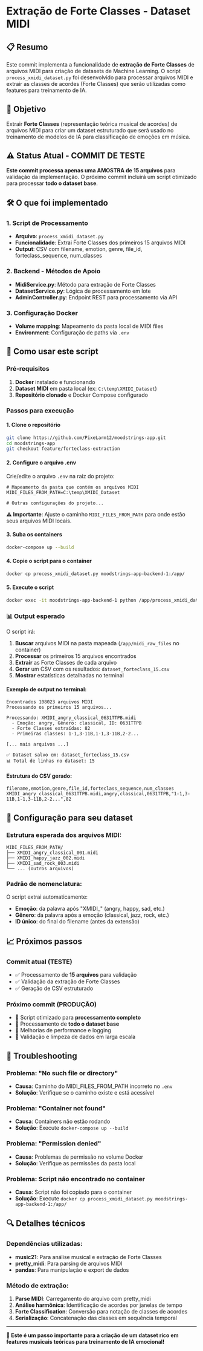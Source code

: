 # Extração de Forte Classes - Dataset MIDI

## 📋 Resumo

Este commit implementa a funcionalidade de **extração de Forte Classes** de arquivos MIDI para criação de datasets de Machine Learning. O script `process_xmidi_dataset.py` foi desenvolvido para processar arquivos MIDI e extrair as classes de acordes (Forte Classes) que serão utilizadas como features para treinamento de IA.

## 🎯 Objetivo

Extrair **Forte Classes** (representação teórica musical de acordes) de arquivos MIDI para criar um dataset estruturado que será usado no treinamento de modelos de IA para classificação de emoções em música.

## ⚠️ Status Atual - COMMIT DE TESTE

**Este commit processa apenas uma AMOSTRA de 15 arquivos** para validação da implementação. O próximo commit incluirá um script otimizado para processar **todo o dataset base**.

## 🛠️ O que foi implementado

### 1. Script de Processamento
- **Arquivo**: `process_xmidi_dataset.py`
- **Funcionalidade**: Extrai Forte Classes dos primeiros 15 arquivos MIDI
- **Output**: CSV com filename, emotion, genre, file_id, forteclass_sequence, num_classes

### 2. Backend - Métodos de Apoio
- **MidiService.py**: Método para extração de Forte Classes
- **DatasetService.py**: Lógica de processamento em lote
- **AdminController.py**: Endpoint REST para processamento via API

### 3. Configuração Docker
- **Volume mapping**: Mapeamento da pasta local de MIDI files
- **Environment**: Configuração de paths via `.env`

## 🚀 Como usar este script

### Pré-requisitos

1. **Docker** instalado e funcionando
2. **Dataset MIDI** em pasta local (ex: `C:\temp\XMIDI_Dataset`)
3. **Repositório clonado** e Docker Compose configurado

### Passos para execução

#### 1. Clone o repositório
```bash
git clone https://github.com/PixeLarm12/moodstrings-app.git
cd moodstrings-app
git checkout feature/forteclass-extraction
```

#### 2. Configure o arquivo .env
Crie/edite o arquivo `.env` na raiz do projeto:

```env
# Mapeamento da pasta que contém os arquivos MIDI
MIDI_FILES_FROM_PATH=C:\temp\XMIDI_Dataset

# Outras configurações do projeto...
```

**⚠️ Importante**: Ajuste o caminho `MIDI_FILES_FROM_PATH` para onde estão seus arquivos MIDI locais.

#### 3. Suba os containers
```bash
docker-compose up --build
```

#### 4. Copie o script para o container
```bash
docker cp process_xmidi_dataset.py moodstrings-app-backend-1:/app/
```

#### 5. Execute o script
```bash
docker exec -it moodstrings-app-backend-1 python /app/process_xmidi_dataset.py
```

### 📊 Output esperado

O script irá:
1. **Buscar** arquivos MIDI na pasta mapeada (`/app/midi_raw_files` no container)
2. **Processar** os primeiros 15 arquivos encontrados
3. **Extrair** as Forte Classes de cada arquivo
4. **Gerar** um CSV com os resultados: `dataset_forteclass_15.csv`
5. **Mostrar** estatísticas detalhadas no terminal

#### Exemplo de output no terminal:
```
Encontrados 108023 arquivos MIDI
Processando os primeiros 15 arquivos...

Processando: XMIDI_angry_classical_0631TTPB.midi
  - Emoção: angry, Gênero: classical, ID: 0631TTPB
  - Forte Classes extraídas: 82
  - Primeiras classes: 1-1,3-11B,1-1,3-11B,2-2...

[... mais arquivos ...]

✅ Dataset salvo em: dataset_forteclass_15.csv
📊 Total de linhas no dataset: 15
```

#### Estrutura do CSV gerado:
```csv
filename,emotion,genre,file_id,forteclass_sequence,num_classes
XMIDI_angry_classical_0631TTPB.midi,angry,classical,0631TTPB,"1-1,3-11B,1-1,3-11B,2-2...",82
```

## 🔧 Configuração para seu dataset

### Estrutura esperada dos arquivos MIDI:
```
MIDI_FILES_FROM_PATH/
├── XMIDI_angry_classical_001.midi
├── XMIDI_happy_jazz_002.midi
├── XMIDI_sad_rock_003.midi
└── ... (outros arquivos)
```

### Padrão de nomenclatura:
O script extrai automaticamente:
- **Emoção**: da palavra após "XMIDI_" (angry, happy, sad, etc.)
- **Gênero**: da palavra após a emoção (classical, jazz, rock, etc.)
- **ID único**: do final do filename (antes da extensão)

## 📈 Próximos passos

### Commit atual (TESTE)
- ✅ Processamento de **15 arquivos** para validação
- ✅ Validação da extração de Forte Classes
- ✅ Geração de CSV estruturado

### Próximo commit (PRODUÇÃO)
- 🔄 Script otimizado para **processamento completo**
- 🔄 Processamento de **todo o dataset base**
- 🔄 Melhorias de performance e logging
- 🔄 Validação e limpeza de dados em larga escala

## 🐛 Troubleshooting

### Problema: "No such file or directory"
- **Causa**: Caminho do MIDI_FILES_FROM_PATH incorreto no `.env`
- **Solução**: Verifique se o caminho existe e está acessível

### Problema: "Container not found"
- **Causa**: Containers não estão rodando
- **Solução**: Execute `docker-compose up --build`

### Problema: "Permission denied"
- **Causa**: Problemas de permissão no volume Docker
- **Solução**: Verifique as permissões da pasta local

### Problema: Script não encontrado no container
- **Causa**: Script não foi copiado para o container
- **Solução**: Execute `docker cp process_xmidi_dataset.py moodstrings-app-backend-1:/app/`

## 🔍 Detalhes técnicos

### Dependências utilizadas:
- **music21**: Para análise musical e extração de Forte Classes
- **pretty_midi**: Para parsing de arquivos MIDI
- **pandas**: Para manipulação e export de dados

### Método de extração:
1. **Parse MIDI**: Carregamento do arquivo com pretty_midi
2. **Análise harmônica**: Identificação de acordes por janelas de tempo
3. **Forte Classification**: Conversão para notação de classes de acordes
4. **Serialização**: Concatenação das classes em sequência temporal

---

**🎵 Este é um passo importante para a criação de um dataset rico em features musicais teóricas para treinamento de IA emocional!**
